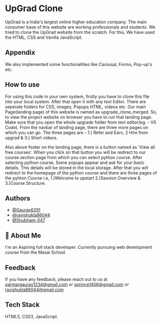 
# UpGrad Clone

UpGrad is a India's largest online higher education company. The main consumer base of this website are working professionals and students. We tried to clone the UpGrad website from the scratch. For this, We have used the HTML, CSS and Vanilla JavaScript. 


## Appendix

We also implemented some functionalities like Carousal, Forms, Pop-up's etc.  


## How to use 

For using this code in your own system, firstly you have to clone this file into your local system. After that open it with any text Editor. There are seperate folders for CSS, images, Popups HTML, videos etc. Our main Page(landing page) of this website is named as upgrade_clone_merged. So, to view the project website on browser you have to run that landing page. Make sure that you open the whole upgrade folder from text editor(eg. - VS Code).
From the navbar of landing page, there are three more pages on which you can go. The three pages are - 1.) Refer and Earn, 2 Hire from upgrad & 3.) Short videos.

Also above footer on the landing page, there is a button named as 'View all free courses'. When you click on that button you will be redirect to our course section page from which you can select python course. After selecting python course, Some popups appear and ask for your basic details. This details will be stored in the local storage. After that you will redirect to the homepage of the python course and there are three pages of the pyhton Course i.e, 1.)Welcome to upstart 2.)Session Overview & 3.)Course Structure. 



  
## Authors

- [@Gaurav6291](https://github.com/Gaurav6291)
- [@ravishukla86044](https://github.com/ravishukla86044)
- [@Shubham-047](https://github.com/Shubham-047)

  
## 🚀 About Me
I'm an Aspiring full stack developer. Currently pursuing web development course from the Masai School.

  
## Feedback

If you have any feedback, please reach out to us at 
 parmargaurav1234@gmail.com or sprince1406@gmail.com or 
ravishukla86044@gmail.com 

 


  
## Tech Stack

HTML5, CSS3, JavaScript.

  
